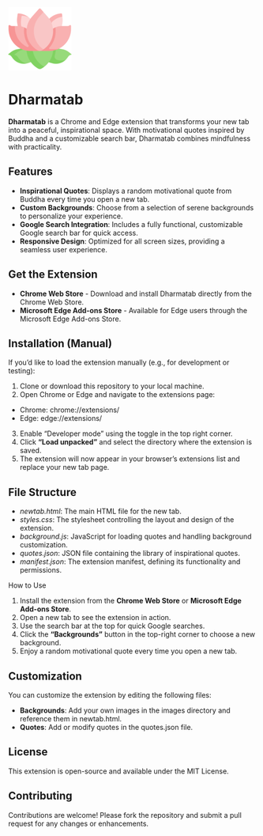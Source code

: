 ![](icons/icon128.png)
# Dharmatab

**Dharmatab** is a Chrome and Edge extension that transforms your new tab into a peaceful, inspirational space. With motivational quotes inspired by Buddha and a customizable search bar, Dharmatab combines mindfulness with practicality.

## Features
*  **Inspirational Quotes**: Displays a random motivational quote from Buddha every time you open a new tab.
*  **Custom Backgrounds**: Choose from a selection of serene backgrounds to personalize your experience.
*  **Google Search Integration**: Includes a fully functional, customizable Google search bar for quick access.
*  **Responsive Design**: Optimized for all screen sizes, providing a seamless user experience.

## Get the Extension
* **Chrome Web Store** - Download and install Dharmatab directly from the Chrome Web Store.
* **Microsoft Edge Add-ons Store** - Available for Edge users through the Microsoft Edge Add-ons Store.

## Installation (Manual)

If you’d like to load the extension manually (e.g., for development or testing):
1.	Clone or download this repository to your local machine.
2.	Open Chrome or Edge and navigate to the extensions page:
*   Chrome: chrome://extensions/
*   Edge: edge://extensions/
3.	Enable “Developer mode” using the toggle in the top right corner.
4.	Click **“Load unpacked”** and select the directory where the extension is saved.
5.	The extension will now appear in your browser’s extensions list and replace your new tab page.

## File Structure
*   *newtab.html*: The main HTML file for the new tab.
*	*styles.css*: The stylesheet controlling the layout and design of the extension.
*	*background.js*: JavaScript for loading quotes and handling background customization.
*	*quotes.json*: JSON file containing the library of inspirational quotes.
*	*manifest.json*: The extension manifest, defining its functionality and permissions.

How to Use
1.	Install the extension from the **Chrome Web Store** or **Microsoft Edge Add-ons Store**.
2.	Open a new tab to see the extension in action.
3.	Use the search bar at the top for quick Google searches.
4.	Click the **“Backgrounds”** button in the top-right corner to choose a new background.
5.	Enjoy a random motivational quote every time you open a new tab.

## Customization

You can customize the extension by editing the following files:
*	**Backgrounds**: Add your own images in the images directory and reference them in newtab.html.
*	**Quotes**: Add or modify quotes in the quotes.json file.

## License

This extension is open-source and available under the MIT License.

## Contributing

Contributions are welcome! Please fork the repository and submit a pull request for any changes or enhancements.
